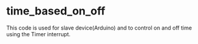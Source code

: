 # time_based_on_off
This code is used for slave device(Arduino) and to control on and off time using the Timer interrupt.
